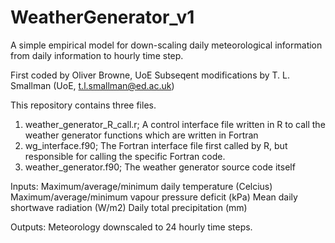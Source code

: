 # WeatherGenerator_v1
A simple empirical model for down-scaling daily meteorological information from daily information to hourly time step.

First coded by Oliver Browne, UoE
Subseqent modifications by T. L. Smallman (UoE, t.l.smallman@ed.ac.uk)

This repository contains three files.
1) weather_generator_R_call.r; A control interface file written in R to call the weather generator functions which are written in Fortran
2) wg_interface.f90; The Fortran interface file first called by R, but responsible for calling the specific Fortran code.
3) weather_generator.f90; The weather generator source code itself

Inputs:
Maximum/average/minimum daily temperature (Celcius)
Maximum/average/minimum vapour pressure deficit (kPa)
Mean daily shortwave radiation (W/m2)
Daily total precipitation (mm)

Outputs:
Meteorology downscaled to 24 hourly time steps.
